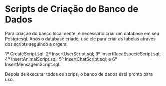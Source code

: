 # Scripts de Criação do Banco de Dados

Para criação do banco localmente, é necessário criar um database em seu Postgresql.
Após o database criado, use ele para criar as tabelas através dos scripts seguindo a orgem:

1º CreateScript.sql;
2º InsertUserScript.sql;
3º InsertRacaEspecieScript.sql;
4º InsertAnimalScript.sql;
5º InsertChatScript.sql; e
6º InsertMensagemScript.sql.

Depois de executar todos os scrips, o banco de dados está pronto para uso.